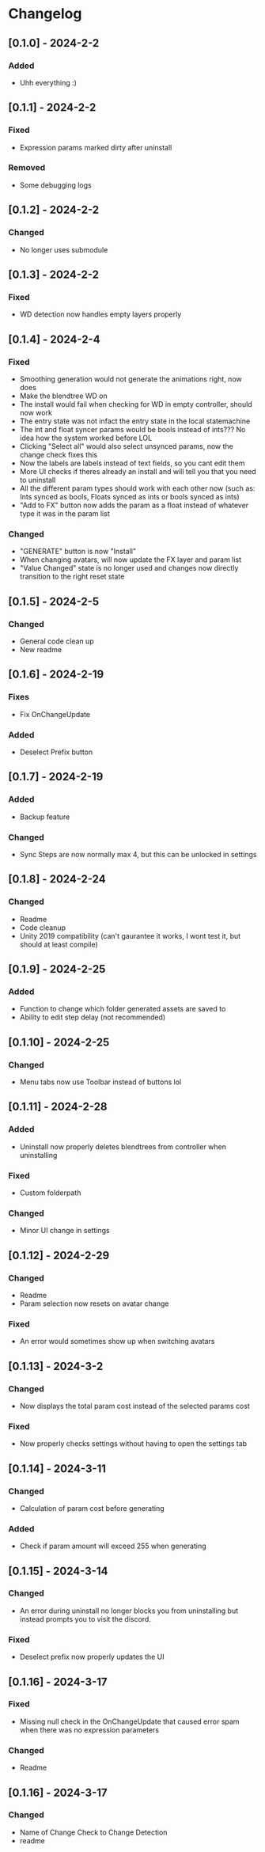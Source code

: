 # Changelog

## [0.1.0] - 2024-2-2

### Added

- Uhh everything :)

## [0.1.1] - 2024-2-2

### Fixed

- Expression params marked dirty after uninstall

### Removed

- Some debugging logs

## [0.1.2] - 2024-2-2

### Changed

- No longer uses submodule

## [0.1.3] - 2024-2-2

### Fixed

- WD detection now handles empty layers properly

## [0.1.4] - 2024-2-4

### Fixed

- Smoothing generation would not generate the animations right, now does
- Make the blendtree WD on
- The install would fail when checking for WD in empty controller, should now work
- The entry state was not infact the entry state in the local statemachine
- The int and float syncer params would be bools instead of ints??? No idea how the system worked before LOL
- Clicking "Select all" would also select unsynced params, now the change check fixes this
- Now the labels are labels instead of text fields, so you cant edit them
- More UI checks if theres already an install and will tell you that you need to uninstall 
- All the different param types should work with each other now (such as: Ints synced as bools, Floats synced as ints or bools synced as ints)
- "Add to FX" button now adds the param as a float instead of whatever type it was in the param list

### Changed

- "GENERATE" button is now "Install"
- When changing avatars, will now update the FX layer and param list 
- "Value Changed" state is no longer used and changes now directly transition to the right reset state

## [0.1.5] - 2024-2-5

### Changed

- General code clean up
- New readme

## [0.1.6] - 2024-2-19

### Fixes

- Fix OnChangeUpdate

### Added

- Deselect Prefix button

## [0.1.7] - 2024-2-19

### Added

- Backup feature

### Changed

- Sync Steps are now normally max 4, but this can be unlocked in settings

## [0.1.8] - 2024-2-24

### Changed

- Readme
- Code cleanup
- Unity 2019 compatibility (can't gaurantee it works, I wont test it, but should at least compile)

## [0.1.9] - 2024-2-25

### Added

- Function to change which folder generated assets are saved to
- Ability to edit step delay (not recommended)

## [0.1.10] - 2024-2-25

### Changed

- Menu tabs now use Toolbar instead of buttons lol

## [0.1.11] - 2024-2-28

### Added

- Uninstall now properly deletes blendtrees from controller when uninstalling

### Fixed

- Custom folderpath

### Changed

- Minor UI change in settings

## [0.1.12] - 2024-2-29

### Changed

- Readme
- Param selection now resets on avatar change

### Fixed

- An error would sometimes show up when switching avatars

## [0.1.13] - 2024-3-2

### Changed

- Now displays the total param cost instead of the selected params cost

### Fixed 

- Now properly checks settings without having to open the settings tab

## [0.1.14] - 2024-3-11

### Changed 

- Calculation of param cost before generating 

### Added

- Check if param amount will exceed 255 when generating

## [0.1.15] - 2024-3-14

### Changed

- An error during uninstall no longer blocks you from uninstalling but instead prompts you to visit the discord.

### Fixed

- Deselect prefix now properly updates the UI

## [0.1.16] - 2024-3-17

### Fixed

- Missing null check in the OnChangeUpdate that caused error spam when there was no expression parameters

### Changed 

- Readme

## [0.1.16] - 2024-3-17

### Changed

- Name of Change Check to Change Detection
- readme
